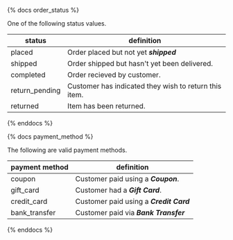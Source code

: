 {% docs order_status %}

One of the following status values.

| status            | definition                                            |
|-------------------|-------------------------------------------------------|
| placed            | Order placed but not yet ***shipped***                |
| shipped           | Order shipped but hasn't yet been delivered.          |
| completed         | Order recieved by customer.                           |
| return_pending    | Customer has indicated they wish to return this item. |
| returned          | Item has been returned.                               |

{% enddocs %}



{% docs payment_method %}

The following are valid payment methods.

| payment method    | definition                                            |
|-------------------|-------------------------------------------------------|
| coupon            | Customer paid using a ***Coupon***.                   |
| gift_card         | Customer had  a ***Gift Card***.                      |
| credit_card       | Customer paid using a ***Credit Card***               |
| bank_transfer     | Customer paid via ***Bank Transfer***                 |

{% enddocs %}